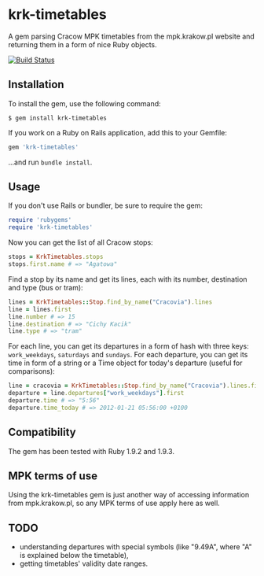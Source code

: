 # krk-timetables

A gem parsing Cracow MPK timetables from the mpk.krakow.pl website and returning them in a form of nice Ruby objects.

[![Build Status](https://secure.travis-ci.org/yundt/krk-timetables.png)](http://travis-ci.org/yundt/krk-timetables)

## Installation

To install the gem, use the following command:  

```
$ gem install krk-timetables
```

If you work on a Ruby on Rails application, add this to your Gemfile:  

```ruby
gem 'krk-timetables'
```  

...and run `bundle install`.

## Usage

If you don't use Rails or bundler, be sure to require the gem:  

```ruby
require 'rubygems'  
require 'krk-timetables'
```  

Now you can get the list of all Cracow stops:  

```ruby
stops = KrkTimetables.stops  
stops.first.name # => "Agatowa"
```

Find a stop by its name and get its lines, each with its number, destination and type (bus or tram):  

```ruby
lines = KrkTimetables::Stop.find_by_name("Cracovia").lines  
line = lines.first  
line.number # => 15  
line.destination # => "Cichy Kacik"  
line.type # => "tram"  
```

For each line, you can get its departures in a form of hash with three keys: `work_weekdays`, `saturdays` and `sundays`. For each departure, you can get its time in form of a string or a Time object for today's departure (useful for comparisons):  

```ruby
line = cracovia = KrkTimetables::Stop.find_by_name("Cracovia").lines.first  
departure = line.departures["work_weekdays"].first  
departure.time # => "5:56"  
departure.time_today # => 2012-01-21 05:56:00 +0100
```

## Compatibility

The gem has been tested with Ruby 1.9.2 and 1.9.3.

## MPK terms of use

Using the krk-timetables gem is just another way of accessing
information from mpk.krakow.pl, so any MPK terms of use apply here as
well.

## TODO

* understanding departures with special symbols (like "9.49A", where "A" is explained below the timetable),
* getting timetables' validity date ranges.
